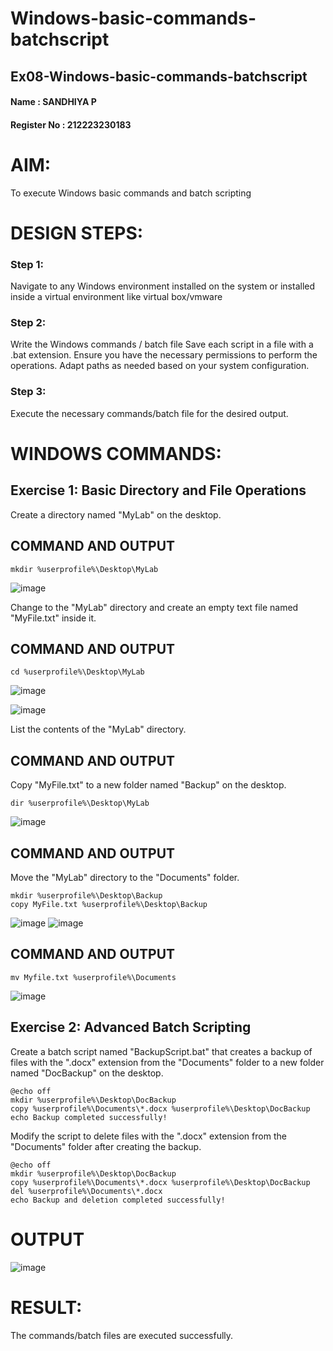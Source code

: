 # Windows-basic-commands-batchscript
## Ex08-Windows-basic-commands-batchscript
#### Name : SANDHIYA P
#### Register No : 212223230183
# AIM:
To execute Windows basic commands and batch scripting

# DESIGN STEPS:

### Step 1:

Navigate to any Windows environment installed on the system or installed inside a virtual environment like virtual box/vmware 

### Step 2:

Write the Windows commands / batch file
Save each script in a file with a .bat extension.
Ensure you have the necessary permissions to perform the operations.
Adapt paths as needed based on your system configuration.
### Step 3:

Execute the necessary commands/batch file for the desired output. 

# WINDOWS COMMANDS:
## Exercise 1: Basic Directory and File Operations
Create a directory named "MyLab" on the desktop.


## COMMAND AND OUTPUT
```
mkdir %userprofile%\Desktop\MyLab
```
![image](https://github.com/Sandhiyapalanivel/Windows-basic-commands-batchscript/assets/145743091/36936d11-8c99-4a06-86bd-371f77970536)

Change to the "MyLab" directory and create an empty text file named "MyFile.txt" inside it.


## COMMAND AND OUTPUT
```
cd %userprofile%\Desktop\MyLab
```
![image](https://github.com/Sandhiyapalanivel/Windows-basic-commands-batchscript/assets/145743091/8781dff8-8728-4e41-8a57-a93ab34f1897)

![image](https://github.com/Sandhiyapalanivel/Windows-basic-commands-batchscript/assets/145743091/099dfe54-7391-40e7-bd86-8803550fdb23)

List the contents of the "MyLab" directory.


## COMMAND AND OUTPUT

Copy "MyFile.txt" to a new folder named "Backup" on the desktop.
```
dir %userprofile%\Desktop\MyLab
```
![image](https://github.com/Sandhiyapalanivel/Windows-basic-commands-batchscript/assets/145743091/f052d54b-31de-4d1e-a370-f41b99ea3076)

## COMMAND AND OUTPUT

Move the "MyLab" directory to the "Documents" folder.
```
mkdir %userprofile%\Desktop\Backup
copy MyFile.txt %userprofile%\Desktop\Backup
```

![image](https://github.com/Sandhiyapalanivel/Windows-basic-commands-batchscript/assets/145743091/ebce6ac2-931c-4bdb-bfd6-de038a3de91f)
![image](https://github.com/Sandhiyapalanivel/Windows-basic-commands-batchscript/assets/145743091/ce5af7b3-b94c-4b25-963e-dda2fb46b423)


## COMMAND AND OUTPUT
```
mv Myfile.txt %userprofile%\Documents
```
![image](https://github.com/Sandhiyapalanivel/Windows-basic-commands-batchscript/assets/145743091/edcc3337-11c3-4b63-9ec3-f002ca7baa58)


## Exercise 2: Advanced Batch Scripting
Create a batch script named "BackupScript.bat" that creates a backup of files with the ".docx" extension from the "Documents" folder to a new folder named "DocBackup" on the desktop.
```
@echo off
mkdir %userprofile%\Desktop\DocBackup
copy %userprofile%\Documents\*.docx %userprofile%\Desktop\DocBackup
echo Backup completed successfully!
```
Modify the script to delete files with the ".docx" extension from the "Documents" folder after creating the backup.
```
@echo off
mkdir %userprofile%\Desktop\DocBackup
copy %userprofile%\Documents\*.docx %userprofile%\Desktop\DocBackup
del %userprofile%\Documents\*.docx
echo Backup and deletion completed successfully!
```


# OUTPUT

![image](https://github.com/Sandhiyapalanivel/Windows-basic-commands-batchscript/assets/145743091/6258a13c-9ddd-4789-a9b0-d9c25d79fc3f)



# RESULT:
The commands/batch files are executed successfully.


